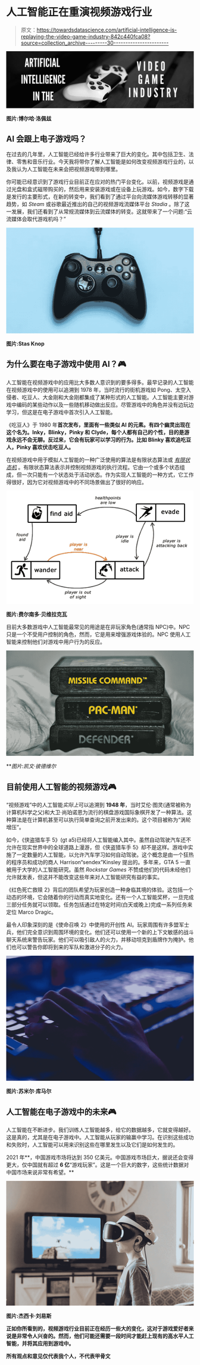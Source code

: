 # 人工智能正在重演视频游戏行业

> 原文：<https://towardsdatascience.com/artificial-intelligence-is-replaying-the-video-game-industry-842c440fca08?source=collection_archive---------30----------------------->

![](img/20e6c1f04d5353c95e79c022d5cbb7e5.png)

**图片:博尔哈·洛佩兹**

## AI 会跟上电子游戏吗？

在过去的几年里，人工智能已经给许多行业带来了巨大的变化。其中包括卫生、法律、零售和音乐行业。今天我将带你了解人工智能是如何改变视频游戏行业的，以及我认为人工智能在未来会把视频游戏带到哪里。

你可能已经意识到了游戏行业目前正在应对的热门平台变化。以前，视频游戏是通过光盘和盒式磁带购买的，然后用来安装游戏或在设备上玩游戏。如今，数字下载是发行的主要形式，在新的转变中，我们看到了通过平台向流媒体游戏转移的显著趋势，如 *Steam* 或谷歌最近推出的自己的视频游戏流媒体平台 *Stadia* 。除了这一发展，我们还看到了从常规流媒体到云流媒体的转变。这就带来了一个问题:“云流媒体会取代游戏机吗？”

![](img/55619658d16f703993b81f29bad824ae.png)

**图片:Stas Knop**

## 为什么要在电子游戏中使用 AI？🎮

人工智能在视频游戏中的应用比大多数人意识到的要多得多。最早记录的人工智能在视频游戏中的使用可以追溯到 1978 年，当时流行的街机游戏如 Pong、太空入侵者、吃豆人、大金刚和大金刚都集成了某种形式的人工智能。人工智能主要对游戏中编码的某些动作以及一些随机移动做出反应。尽管游戏中的角色并没有边玩边学习，但这是在电子游戏中首次引入人工智能。

《吃豆人》于 1980 年**首次发布，里面有一些类似 AI 的元素。有四个幽灵出现在这个名为。Inky，Blinky，Pinky 和 Clyde，每个人都有自己的个性，目的是游戏永远不会无聊。反过来，它会有玩家可以学习的行为。比如 Blinky 喜欢追吃豆人，Pinky 喜欢伏击吃豆人。**

在视频游戏中用于模拟人工智能的一种广泛使用的算法是有限状态算法或 [*有限状态机*](https://gamedevelopment.tutsplus.com/tutorials/finite-state-machines-theory-and-implementation--gamedev-11867) 。有限状态算法表示并控制视频游戏的执行流程。它由一个或多个状态组成，但一次只能有一个状态处于活动状态。作为实现人工智能的一种方式，它工作得很好，因为它对视频游戏中的不同场景做出了很好的响应。

![](img/006cbed0420a22fa46957ce6cdac78bb.png)

**图片:费尔南多·贝维拉克瓦**

目前大多数游戏中人工智能最常见的用途是在非玩家角色(通常指 NPC)中。NPC 只是一个不受用户控制的角色，然而，它是用来增强游戏体验的。NPC 使用人工智能来控制他们对游戏中用户行为的反应。

![](img/3c75c705ec7366587e796723e627c611.png)

***图片:*凯文·彼德维尔**

## 目前使用人工智能的视频游戏🎮

“视频游戏”中的人工智能*实际上*可以追溯到 **1948 年**，当时艾伦·图灵(通常被称为计算机科学之父)和大卫·尚珀诺恩为流行的棋盘游戏国际象棋开发了一种算法。这种算法是在计算机甚至可以执行简单查询之前开发出来的。这个项目被称为“涡轮增压”。

如今，《侠盗猎车手 5》(gt a5)已经将人工智能编入其中。虽然自动驾驶汽车还不允许在现实世界中的全球道路上漫游，但《侠盗猎车手 5》却不是这样。游戏中实施了一定数量的人工智能，以允许汽车学习如何自动驾驶。这个概念是由一个狂热的程序员和成功的商人 Harrison“sendex”Kinsley 提出的。多年来，GTA 5 一直被用于大学的人工智能研究。虽然 *Rockstar Games* 不赞成他们的代码未经他们允许就发表，但这并不能改变这些年来对人工智能研究有益的事实。

《红色死亡救赎 2》背后的团队希望为玩家创造一种身临其境的体验。这包括一个动态的环境，它会随着你的行动而真实地变化。还有一个人工智能奖杯，一旦完成三部分任务就可以领取。任务包括通过在特定时间(白天或晚上)完成一系列任务来定位 Marco Dragic。

最令人印象深刻的是《使命召唤 2》中使用的开创性 AI。玩家周围有许多盟军士兵，他们完全意识到周围环境的变化。他们还可以使用一个新的上下文敏感的战斗聊天系统来警告玩家。他们可以吸引敌人的火力，并移动坦克到盾牌作为掩护。他们也可以警告你即将到来的军队和激进分子的火力。

![](img/b250c02105d4ee05dd03dc571fdc2de2.png)

**图片:苏米尔·库马尔**

## 人工智能在电子游戏中的未来🎮

人工智能在不断进步。我们训练人工智能越多，给它的数据越多，它就变得越好。这是真的，尤其是在电子游戏中。人工智能从玩家的输赢中学习。在识别这些成功和失败时，人工智能可以用来识别这些在哪里发生以及它们是如何发生的。

2021 年**，中国游戏市场将达到 350 亿美元。中国游戏市场巨大，据说还会变得更大，仅中国就有超过 **6 亿**“游戏玩家”。这是一个巨大的数字，这些统计数据对中国市场来说非常有希望。**

**![](img/9184f470047b896fec25fa7a92a5419a.png)**

**图片:杰西卡·刘易斯**

**正如你所看到的，视频游戏行业目前正在经历一些大的变化，这对于游戏爱好者来说是非常令人兴奋的。然而，他们可能还需要一段时间才能赶上现有的高水平人工智能，并将其应用到游戏中。**

****所有观点和意见仅代表我个人，不代表甲骨文****